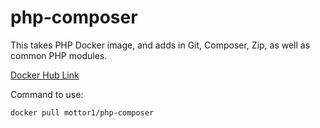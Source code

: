 # php-composer

This takes PHP Docker image, and adds in Git, Composer, Zip, as well as common PHP modules.

[Docker Hub Link](https://hub.docker.com/r/mottor1/php-composer)

Command to use:

    docker pull mottor1/php-composer
